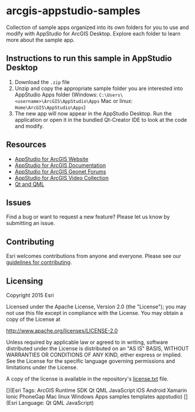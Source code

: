 
# arcgis-appstudio-samples

Collection of sample apps organized into its own folders for you to use and modify with AppStudio for ArcGIS Desktop. Explore each folder to learn more about the sample app.

## Instructions to run this sample in AppStudio Desktop

1. Download the `.zip` file
2. Unzip and copy the appropriate sample folder you are interested into AppStudio Apps folder (Windows: `C:\Users\<username>\ArcGIS\AppStudio\Apps` Mac or linux: `Home\ArcGIS\AppStudio\Apps`)
3. The new app will now appear in the AppStudio Desktop. Run the application or open it in the bundled Qt-Creator IDE to look at the code and modify.

## Resources

* [AppStudio for ArcGIS Website](https://appstudio.arcgis.com/)
* [AppStudio for ArcGIS Documentation](https://appstudio.arcgis.com/)
* [AppStudio for ArcGIS Geonet Forums](https://geonet.esri.com/groups/appstudio/)
* [AppStudio for ArcGIS Video Collection](http://video.arcgis.com/series/232/appstudio-for-arcgis)
* [Qt and QML](http://www.qt.io/)

## Issues

Find a bug or want to request a new feature?  Please let us know by submitting an issue.

## Contributing

Esri welcomes contributions from anyone and everyone. Please see our [guidelines for contributing](https://github.com/esri/contributing).

## Licensing
Copyright 2015 Esri

Licensed under the Apache License, Version 2.0 (the "License");
you may not use this file except in compliance with the License.
You may obtain a copy of the License at

http://www.apache.org/licenses/LICENSE-2.0

Unless required by applicable law or agreed to in writing, software
distributed under the License is distributed on an "AS IS" BASIS,
WITHOUT WARRANTIES OR CONDITIONS OF ANY KIND, either express or implied.
See the License for the specific language governing permissions and
limitations under the License.

A copy of the license is available in the repository's [license.txt](license.txt) file.


[](Esri Tags: ArcGIS Runtime SDK Qt QML JavaScript iOS Android Xamarin Ionic PhoneGap Mac linux Windows Apps samples templates appstudio)
[](Esri Language: Qt QML JavaScript)

